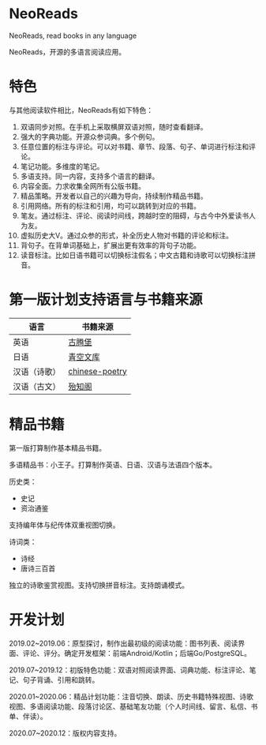 # NeoReads

NeoReads, read books in any language

NeoReads，开源的多语言阅读应用。

# 特色

与其他阅读软件相比，NeoReads有如下特色：

1. 双语同步对照。在手机上采取横屏双语对照，随时查看翻译。
1. 强大的字典功能。开源众参词典。多个例句。
1. 任意位置的标注与评论。可以对书籍、章节、段落、句子、单词进行标注和评论。
1. 笔记功能。多维度的笔记。
1. 多语支持。同一内容，支持多个语言的翻译。
1. 内容全面。力求收集全网所有公版书籍。
1. 精品策略。开发者以自己的兴趣为导向，持续制作精品书籍。
1. 引用网络。所有的标注和引用，均可以跳转到对应的书籍。
1. 笔友。通过标注、评论、阅读时间线，跨越时空的阻碍，与古今中外爱读书人为友。
1. 虚拟历史大V。通过众参的形式，补全历史人物对书籍的评论和标注。
1. 背句子。在背单词基础上，扩展出更有效率的背句子功能。
1. 读音标注。比如日语书籍可以切换标注假名；中文古籍和诗歌可以切换标注拼音。

# 第一版计划支持语言与书籍来源

| 语言  |  书籍来源 |
| --- | --- |
| 英语 | [古腾堡](https://www.gutenberg.org/) |
| 日语 | [青空文库](https://www.aozora.gr.jp/) |
| 汉语（诗歌） | [chinese-poetry](https://github.com/chinese-poetry/chinese-poetry) |
| 汉语（古文） | [殆知阁](https://github.com/garychowcmu/daizhigev20) |

# 精品书籍

第一版打算制作基本精品书籍。

多语精品书：小王子。打算制作英语、日语、汉语与法语四个版本。

历史类：

- 史记
- 资治通鉴

支持编年体与纪传体双重视图切换。

诗词类：

- 诗经
- 唐诗三百首

独立的诗歌鉴赏视图。支持切换拼音标注。支持朗诵模式。

# 开发计划

2019.02~2019.06：原型探讨，制作出最初级的阅读功能：图书列表、阅读界面、评论、评分。确定开发框架：前端Android/Kotlin；后端Go/PostgreSQL。

2019.07~2019.12：初版特色功能：双语对照阅读界面、词典功能、标注评论、笔记、句子背诵、引用和跳转。

2020.01~2020.06：精品计划功能：注音切换、朗读、历史书籍特殊视图、诗歌视图、多语阅读功能、段落讨论区、基础笔友功能（个人时间线、留言、私信、书单、伴读）。

2020.07~2020.12：版权内容支持。
